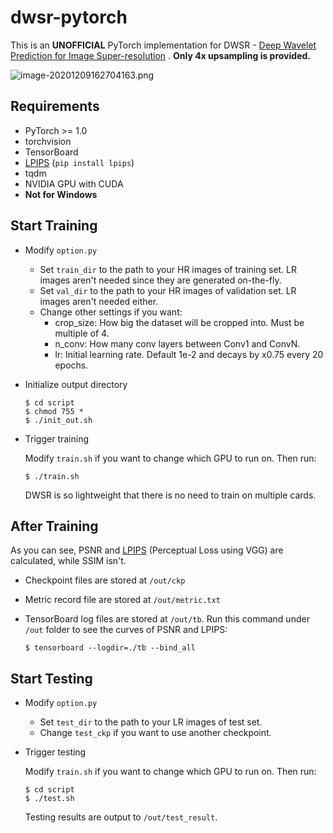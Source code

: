 # dwsr-pytorch

This is an **UNOFFICIAL** PyTorch implementation for DWSR - [Deep Wavelet Prediction for Image Super-resolution](http://openaccess.thecvf.com/content_cvpr_2017_workshops/w12/papers/Guo_Deep_Wavelet_Prediction_CVPR_2017_paper.pdf) . **Only 4x upsampling is provided.**

![image-20201209162704163.png](https://i.loli.net/2020/12/09/H2Dk6pSqYvuVLtF.png)

## Requirements

- PyTorch >= 1.0
- torchvision
- TensorBoard
- [LPIPS](https://github.com/richzhang/PerceptualSimilarity) (`pip install lpips`)
- tqdm
- NVIDIA GPU with CUDA
- **Not for Windows**

## Start Training

- Modify `option.py`

  - Set `train_dir` to the path to your HR images of training set. LR images aren't needed since they are generated on-the-fly.
  - Set `val_dir` to the path to your HR images of validation set. LR images aren't needed either.
  - Change other settings if you want:
    - crop_size: How big the dataset will be cropped into. Must be multiple of 4.
    - n_conv: How many conv layers between Conv1 and ConvN.
    - lr: Initial learning rate. Default 1e-2 and decays by x0.75 every 20 epochs.

- Initialize output directory

  ```shell
  $ cd script
  $ chmod 755 *
  $ ./init_out.sh
  ```

- Trigger training

  Modify `train.sh` if you want to change which GPU to run on. Then run:

  ```shell
  $ ./train.sh
  ```

  DWSR is so lightweight that there is no need to train on multiple cards.

## After Training

As you can see, PSNR and [LPIPS](https://github.com/richzhang/PerceptualSimilarity) (Perceptual Loss using VGG) are calculated, while SSIM isn't.

- Checkpoint files are stored at `/out/ckp`

- Metric record file are stored at `/out/metric.txt`

- TensorBoard log files are stored at `/out/tb`. Run this command under `/out` folder to see the curves of PSNR and LPIPS:

  ```shell
  $ tensorboard --logdir=./tb --bind_all
  ```

## Start Testing

- Modify `option.py`

  - Set `test_dir` to the path to your LR images of test set.
  - Change `test_ckp` if you want to use another checkpoint.

- Trigger testing

  Modify `train.sh` if you want to change which GPU to run on. Then run:

  ```shell
  $ cd script
  $ ./test.sh
  ```

  Testing results are output to `/out/test_result`.

